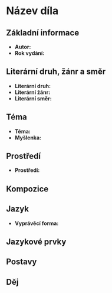 # Název díla

## Základní informace

- **Autor:**
- **Rok vydání:**

## Literární druh, žánr a směr

- **Literární druh:**
- **Literární žánr:**
- **Literární směr:**

## Téma

- **Téma:**
- **Myšlenka:**

## Prostředí

- **Prostředí:**

## Kompozice


## Jazyk

- **Vyprávěcí forma:**

## Jazykové prvky


## Postavy


## Děj

